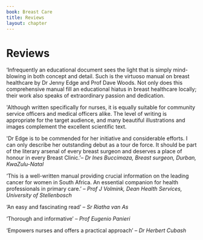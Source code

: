 ```yaml
---
book: Breast Care
title: Reviews
layout: chapter
---
```


# Reviews

‘Infrequently an educational document sees the light that is simply mind-blowing in both concept and detail. Such is the virtuoso manual on breast healthcare by Dr Jenny Edge and Prof Dave Woods. Not only does this comprehensive manual fill an educational hiatus in breast healthcare locally; their work also speaks of extraordinary passion and dedication.

'Although written specifically for nurses, it is equally suitable for community service officers and medical officers alike. The level of writing is appropriate for the target audience, and many beautiful illustrations and images complement the excellent scientific text.

'Dr Edge is to be commended for her initiative and considerable efforts. I can only describe her outstanding debut as a tour de force. It should be part of the literary arsenal of every breast surgeon and deserves a place of honour in every Breast Clinic.’– *Dr Ines Buccimaza, Breast surgeon, Durban, KwaZulu-Natal*

‘This is a well-written manual providing crucial information on the leading cancer for women in South Africa. An essential companion for health professionals in primary care.’ – *Prof J Volmink, Dean Health Services, University of Stellenbosch*

‘An easy and fascinating read’ – *Sr Riatha van As*

‘Thorough and informative’ – *Prof Eugenio Panieri*

‘Empowers nurses and offers a practical approach’ – *Dr Herbert Cubash*
